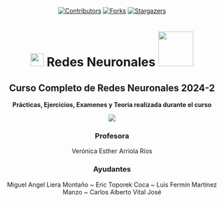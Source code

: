 <div align="center">

[![Contributors][contributors-shield]][contributors-url]
[![Forks][forks-shield]][forks-url]
[![Stargazers][stars-shield]][stars-url]
<!--
[![Issues][issues-shield]][issues-url]
[![GNU General Public License v3.0][license-shield]][license-url]
-->

#   <img src="https://media.tenor.com/tQWHVyjFdk4AAAAi/network-network-sellcom.gif" width="30"> **Redes Neuronales** <img src="https://media.tenor.com/uF97BIo6HC4AAAAi/zero-mega-man.gif" width="80">

**Curso Completo de Redes Neuronales 2024-2** 
-------------------------------------------

</div>

<div align="center">

**Prácticas, Ejercicios, Examenes y Teoria realizada durante el curso**

[![](https://miro.medium.com/v2/resize:fit:1400/1*d7QeSREErtMuJQ0bcptMXQ.gif)](https://www.youtube.com/watch?v=EzCKrwOme2U)

### **Profesora**
Verónica Esther Arriola Ríos	

### **Ayudantes**

Miguel Angel Liera Montaño  ~ Eric Toporek Coca ~ Luis Fermín Martínez Manzo ~ Carlos Alberto Vital José
  
</div>  


[contributors-shield]: https://img.shields.io/github/contributors/CarlosCastanon2099/Redes-Neuronales.svg?style=for-the-badge
[contributors-url]: https://github.com/CarlosCastanon2099/Redes-Neuronales/graphs/contributors
[forks-shield]: https://img.shields.io/github/forks/CarlosCastanon2099/Redes-Neuronales.svg?style=for-the-badge
[forks-url]: https://github.com/CarlosCastanon2099/Redes-Neuronales/network/members
[stars-shield]: https://img.shields.io/github/stars/CarlosCastanon2099/Redes-Neuronales.svg?style=for-the-badge
[stars-url]: https://github.com/CarlosCastanon2099/Redes-Neuronales/stargazers
[issues-shield]: https://img.shields.io/github/issues/CarlosCastanon2099/Redes-Neuronales.svg?style=for-the-badge
[issues-url]: https://github.com/CarlosCastanon2099/Redes-Neuronales/issues
[license-shield]: https://img.shields.io/github/license/CarlosCastanon2099/Redes-Neuronales.svg?style=for-the-badge
[license-url]: https://github.com/CarlosCastanon2099/Redes-Neuronales/blob/main/LICENSE.txt
[linkedin-shield]: https://img.shields.io/badge/-LinkedIn-black.svg?style=for-the-badge&logo=linkedin&colorB=555
[linkedin-url]: https://linkedin.com/in/linkedin_username
[product-screenshot]: images/screenshot.png
[Next.js]: https://img.shields.io/badge/next.js-000000?style=for-the-badge&logo=nextdotjs&logoColor=white
[Next-url]: https://nextjs.org/
[React.js]: https://img.shields.io/badge/React-20232A?style=for-the-badge&logo=react&logoColor=61DAFB
[React-url]: https://reactjs.org/
[Vue.js]: https://img.shields.io/badge/Vue.js-35495E?style=for-the-badge&logo=vuedotjs&logoColor=4FC08D
[Vue-url]: https://vuejs.org/
[Angular.io]: https://img.shields.io/badge/Angular-DD0031?style=for-the-badge&logo=angular&logoColor=white
[Angular-url]: https://angular.io/
[Svelte.dev]: https://img.shields.io/badge/Svelte-4A4A55?style=for-the-badge&logo=svelte&logoColor=FF3E00
[Svelte-url]: https://svelte.dev/
[Laravel.com]: https://img.shields.io/badge/Laravel-FF2D20?style=for-the-badge&logo=laravel&logoColor=white
[Laravel-url]: https://laravel.com
[Bootstrap.com]: https://img.shields.io/badge/Bootstrap-563D7C?style=for-the-badge&logo=bootstrap&logoColor=white
[Bootstrap-url]: https://getbootstrap.com
[JQuery.com]: https://img.shields.io/badge/jQuery-0769AD?style=for-the-badge&logo=jquery&logoColor=white
[JQuery-url]: https://jquery.com 

